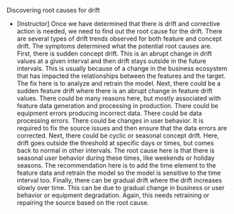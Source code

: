 Discovering root causes for drift
- [Instructor] Once we have determined that there is drift and corrective action is needed, we need to find out the root cause for the drift. There are several types of drift trends observed for both feature and concept drift. The symptoms determined what the potential root causes are. First, there is sudden concept drift. This is an abrupt change in drift values at a given interval and then drift stays outside in the future intervals. This is usually because of a change in the business ecosystem that has impacted the relationships between the features and the target. The fix here is to analyze and retrain the model. Next, there could be a sudden feature drift where there is an abrupt change in feature drift values. There could be many reasons here, but mostly associated with feature data generation and processing in production. There could be equipment errors producing incorrect data. There could be data processing errors. There could be changes in user behavior. It is required to fix the source issues and then ensure that the data errors are corrected. Next, there could be cyclic or seasonal concept drift. Here, drift goes outside the threshold at specific days or times, but comes back to normal in other intervals. The root cause here is that there is seasonal user behavior during these times, like weekends or holiday seasons. The recommendation here is to add the time element to the feature data and retrain the model so the model is sensitive to the time interval too. Finally, there can be gradual drift where the drift increases slowly over time. This can be due to gradual change in business or user behavior or equipment degradation. Again, this needs retraining or repairing the source based on the root cause.